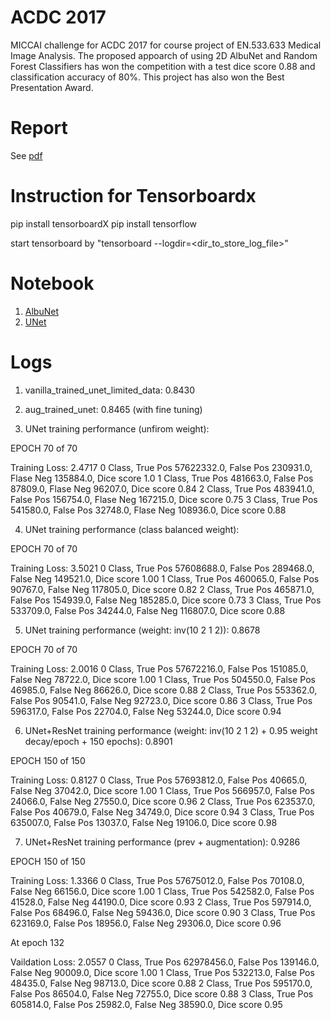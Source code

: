 # ACDC 2017
MICCAI challenge for ACDC 2017 for course project of EN.533.633 Medical Image Analysis. The proposed appoarch of using 2D AlbuNet and Random Forest Classifiers has won the competition with a test dice score 0.88 and classification accuracy of 80%. This project has also won the Best Presentation Award.

# Report
See [pdf](materials\MIA_FinalReport_Cardiac)

# Instruction for Tensorboardx

pip install tensorboardX
pip install tensorflow

start tensorboard by "tensorboard --logdir=<dir_to_store_log_file>"

# Notebook
1. [AlbuNet](code\ResUnet.ipynb)
2. [UNet](code\UNet.ipynb)

# Logs
1. vanilla_trained_unet_limited_data: 0.8430

2. aug_trained_unet: 0.8465 (with fine tuning)

3. UNet training performance (unfirom weight):

EPOCH 70 of 70

Training Loss: 2.4717
0 Class, True Pos 57622332.0, False Pos 230931.0, Flase Neg 135884.0, Dice score 1.0
1 Class, True Pos 481663.0, False Pos 87809.0, Flase Neg 96207.0, Dice score 0.84
2 Class, True Pos 483941.0, False Pos 156754.0, Flase Neg 167215.0, Dice score 0.75
3 Class, True Pos 541580.0, False Pos 32748.0, Flase Neg 108936.0, Dice score 0.88

4. UNet training performance (class balanced weight):

EPOCH 70 of 70

Training Loss: 3.5021
0 Class, True Pos 57608688.0, False Pos 289468.0, False Neg 149521.0, Dice score 1.00
1 Class, True Pos 460065.0, False Pos 90767.0, False Neg 117805.0, Dice score 0.82
2 Class, True Pos 465871.0, False Pos 154939.0, False Neg 185285.0, Dice score 0.73
3 Class, True Pos 533709.0, False Pos 34244.0, False Neg 116807.0, Dice score 0.88

5. UNet training performance (weight: inv(10 2 1 2)): 0.8678

EPOCH 70 of 70

Training Loss: 2.0016
0 Class, True Pos 57672216.0, False Pos 151085.0, False Neg 78722.0, Dice score 1.00
1 Class, True Pos 504550.0, False Pos 46985.0, False Neg 86626.0, Dice score 0.88
2 Class, True Pos 553362.0, False Pos 90541.0, False Neg 92723.0, Dice score 0.86
3 Class, True Pos 596317.0, False Pos 22704.0, False Neg 53244.0, Dice score 0.94

6. UNet+ResNet training performance (weight: inv(10 2 1 2) + 0.95 weight decay/epoch + 150 epochs): 0.8901

EPOCH 150 of 150

Training Loss: 0.8127
0 Class, True Pos 57693812.0, False Pos 40665.0, False Neg 37042.0, Dice score 1.00
1 Class, True Pos 566957.0, False Pos 24066.0, False Neg 27550.0, Dice score 0.96
2 Class, True Pos 623537.0, False Pos 40679.0, False Neg 34749.0, Dice score 0.94
3 Class, True Pos 635007.0, False Pos 13037.0, False Neg 19106.0, Dice score 0.98

7. UNet+ResNet training performance (prev + augmentation): 0.9286

EPOCH 150 of 150

Training Loss: 1.3366
0 Class, True Pos 57675012.0, False Pos 70108.0, False Neg 66156.0, Dice score 1.00
1 Class, True Pos 542582.0, False Pos 41528.0, False Neg 44190.0, Dice score 0.93
2 Class, True Pos 597914.0, False Pos 68496.0, False Neg 59436.0, Dice score 0.90
3 Class, True Pos 623169.0, False Pos 18956.0, False Neg 29306.0, Dice score 0.96

At epoch 132 

Vaildation Loss: 2.0557
0 Class, True Pos 62978456.0, False Pos 139146.0, False Neg 90009.0, Dice score 1.00
1 Class, True Pos 532213.0, False Pos 48435.0, False Neg 98713.0, Dice score 0.88
2 Class, True Pos 595170.0, False Pos 86504.0, False Neg 72755.0, Dice score 0.88
3 Class, True Pos 605814.0, False Pos 25982.0, False Neg 38590.0, Dice score 0.95
